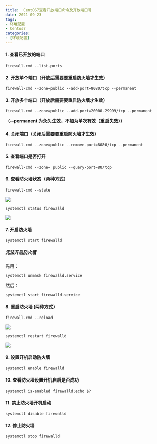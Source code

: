 ```yaml
---
title:  CentOS7查看开放端口命令及开放端口号
date: 2021-09-23
tags:
- 环境配置
- Centos7
categories:
- [环境配置]
---
```

#### 1. 查看已开放的端口
```shell
firewall-cmd --list-ports
```
#### 2. 开放单个端口（开放后需要要重启防火墙才生效）
```shell
firewall-cmd --zone=public --add-port=8080/tcp --permanent
```
#### 3. 开放多个端口（开放后需要要重启防火墙才生效）
```shell
firewall-cmd --zone=public --add-port=20000-29999/tcp --permanent
```
**（--permanent  为永久生效，不加为单次有效（重启失效））**
#### 4. 关闭端口（关闭后需要要重启防火墙才生效）
```shell
firewall-cmd --zone=public --remove-port=8080/tcp --permanent
```
#### 5. 查看端口是否打开
```shell
firewall-cmd --zone= public --query-port=80/tcp
```
#### 6. 查看防火墙状态（两种方式）
```shell
firewall-cmd --state
```
![](https://cdn.jsdelivr.net/gh/meimeng-Y/comments@main//imgs/202305161946013.png)
```shell
systemctl status firewalld
```
![](https://cdn.jsdelivr.net/gh/meimeng-Y/comments@main//imgs/202305161946459.png)
#### 7. 开启防火墙
```shell
systemctl start firewalld
```
##### 无法开启防火墙
先用：
```shell
systemctl unmask firewalld.service 
```
然后：
```shell
systemctl start firewalld.service
```
#### 8. 重启防火墙 (两种方式） 
```shell
firewall-cmd --reload
```
![](https://cdn.jsdelivr.net/gh/meimeng-Y/comments@main//imgs/202305161944369.png)
```shell
systemctl restart firewalld
```
![](https://cdn.jsdelivr.net/gh/meimeng-Y/comments@main//imgs/202305161944332.png)

#### 9. 设置开机启动防火墙
```shell
systemctl enable firewalld
```
#### 10. 查看防火墙设置开机自启是否成功
```shell
systemctl is-enabled firewalld;echo $?
```
#### 11. 禁止防火墙开机启动
```shell
systemctl disable firewalld
```
#### 12. 停止防火墙
```shell
systemctl stop firewalld
```
